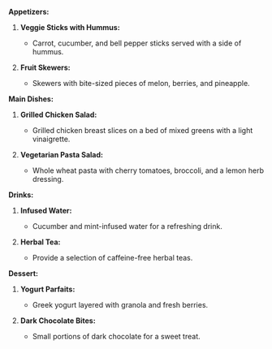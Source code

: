 

**Appetizers:**
1. **Veggie Sticks with Hummus:** 
   - Carrot, cucumber, and bell pepper sticks served with a side of hummus.

2. **Fruit Skewers:**
   - Skewers with bite-sized pieces of melon, berries, and pineapple.

**Main Dishes:**
1. **Grilled Chicken Salad:**
   - Grilled chicken breast slices on a bed of mixed greens with a light vinaigrette.

2. **Vegetarian Pasta Salad:**
   - Whole wheat pasta with cherry tomatoes, broccoli, and a lemon herb dressing.

**Drinks:**
1. **Infused Water:**
   - Cucumber and mint-infused water for a refreshing drink.

2. **Herbal Tea:**
   - Provide a selection of caffeine-free herbal teas.

**Dessert:**
1. **Yogurt Parfaits:**
   - Greek yogurt layered with granola and fresh berries.

2. **Dark Chocolate Bites:**
   - Small portions of dark chocolate for a sweet treat.
